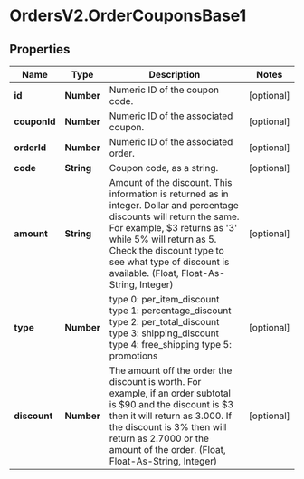 # OrdersV2.OrderCouponsBase1

## Properties
Name | Type | Description | Notes
------------ | ------------- | ------------- | -------------
**id** | **Number** | Numeric ID of the coupon code. | [optional] 
**couponId** | **Number** | Numeric ID of the associated coupon. | [optional] 
**orderId** | **Number** | Numeric ID of the associated order. | [optional] 
**code** | **String** | Coupon code, as a string. | [optional] 
**amount** | **String** | Amount of the discount. This information is returned as in integer. Dollar and percentage discounts will return the same. For example, $3 returns as &#x27;3&#x27; while 5% will return as 5. Check the discount type to see what type of discount is available. (Float, Float-As-String, Integer) | [optional] 
**type** | **Number** | type 0: per_item_discount type 1: percentage_discount type 2: per_total_discount type 3: shipping_discount type 4: free_shipping type 5: promotions | [optional] 
**discount** | **Number** | The amount off the order the discount is worth. For example, if an order subtotal is $90 and the discount is $3 then it will return as 3.000. If the discount is 3% then will return as 2.7000 or the amount of the order.  (Float, Float-As-String, Integer) | [optional] 
